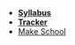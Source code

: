 *  **[Syllabus](README.md)**
*  **[Tracker](https://www.makeschool.com)**
* [Make School](https://www.makeschool.com)
